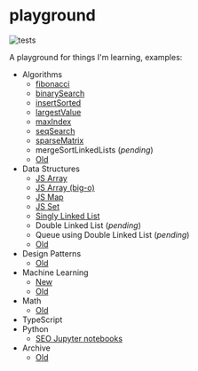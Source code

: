 # playground

![tests](https://github.com/PabloRosales/playground/actions/workflows/node.js.yml/badge.svg)

A playground for things I'm learning, examples:

* Algorithms
  * [fibonacci](./src/tests/unit-tests/algos/fibonacci.test.ts)
  * [binarySearch](./src/tests/unit-tests/algos/binarySearch.test.ts)
  * [insertSorted](./src/tests/unit-tests/algos/insertSorted.test.ts)
  * [largestValue](./src/tests/unit-tests/algos/largest-value.test.ts)
  * [maxIndex](./src/tests/unit-tests/algos/maxIndex.test.ts)
  * [seqSearch](./src/tests/unit-tests/algos/seqSearch.test.ts)
  * [sparseMatrix](./src/tests/unit-tests/algos/sparseMatrix.test.ts)
  * mergeSortLinkedLists (_pending_)
  * [Old](./archive-before-2022/javascript-play/algorithms)
* Data Structures
  * [JS Array](./src/tests/unit-tests/data-structures/arrays.test.ts)
  * [JS Array (big-o)](./src/tests/unit-tests/data-structures/array.big-o.test.ts)
  * [JS Map](./src/tests/unit-tests/data-structures/map.test.ts)
  * [JS Set](./src/tests/unit-tests/data-structures/set.test.ts)
  * [Singly Linked List](./src/tests/unit-tests/data-structures/singly-linked-list.test.ts)
  * Double Linked List (_pending_)
  * Queue using Double Linked List (_pending_)
  * [Old](./archive-before-2022/cs/data-structures)
* Design Patterns
  * [Old](./archive-before-2022/javascript-play/design-patterns)
* Machine Learning
  * [New](./src/ml)
  * [Old](./archive-before-2022/ai)
* Math
  * [Old](./archive-before-2022/math)
* TypeScript
* Python
  * [SEO Jupyter notebooks](./archive-before-2022/seo/notebooks)
* Archive
  * [Old](./archive-before-2022)
